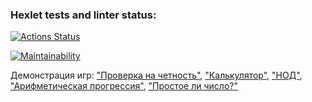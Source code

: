 ### Hexlet tests and linter status:

[![Actions Status](https://github.com/v-semyashkina/frontend-project-44/actions/workflows/hexlet-check.yml/badge.svg)](https://github.com/v-semyashkina/frontend-project-44/actions)

[![Maintainability](https://api.codeclimate.com/v1/badges/57f38a8f1a39837870f7/maintainability)](https://codeclimate.com/github/v-semyashkina/frontend-project-44/maintainability)

Демонстрация игр: ["Проверка на четность"](https://asciinema.org/a/gwT4tMvaHjPTCgYBjangmKVF0), ["Калькулятор"](https://asciinema.org/a/zmo3PUHns5iRi9bnAxaHgShxJ), ["НОД"](https://asciinema.org/a/ePViwAjQG1lF3m0mjSDg50GiU), ["Арифметическая прогрессия"](https://asciinema.org/a/TI4MOkyhNVAwO90M5WRdthHhD), ["Простое ли число?"](https://asciinema.org/a/Kbkaa7QRKYb3hX0Gekm5A9blF)
